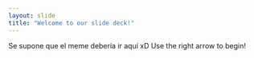```yaml
---
layout: slide
title: "Welcome to our slide deck!"
---
```

Se supone que el meme debería ir aquí xD
Use the right arrow to begin!
